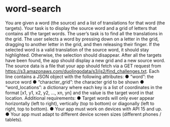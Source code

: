 # word-search 

You are given a word (the source) and a list of translations for that word (the targets). Your task
is to display the source word and a grid of letters that contains all the target words. The user’s
task is to find all the translations in the grid.
The user selects a word by pressing down on a letter in the grid, dragging to another letter in the
grid, and then releasing their finger. If the selected word is a valid translation of the source word,
it should stay highlighted. Otherwise, the selection should disappear. After all the targets have
been found, the app should display a new grid and a new source word.
The source data is a file that your app should fetch via a GET request from
https://s3.amazonaws.com/duolingo­data/s3/js2/find_challenges.txt. Each line contains a JSON
object with the following attributes:
● “word”: the source word
● “character_grid”: the character grid to be shown
● “word_locations”: a dictionary where each key is a list of coordinates in the format [x1,
y1, x2, y2, ..., xn, yn] and the value is the target word in that location.
Additional requirements:
● Target words will only ever appear horizontally (left to right), vertically (top to bottom) or
diagonally (left to right, top to bottom).
● Your app must work on devices with API 15 and up.
● Your app must adapt to different device screen sizes (different phones / tablets).
